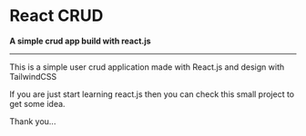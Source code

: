 # React CRUD
**A simple crud app build with react.js**

---

This is a simple user crud application made with React.js and design with TailwindCSS 

If you are just start learning react.js then you can check this small project to get some idea.


Thank you...